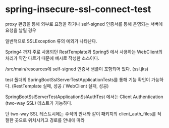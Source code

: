 # spring-insecure-ssl-connect-test

proxy 환경을 통해 외부로 요청을 하거나 self-signed 인증서를 통해 운영되는 서버에 요청을 날릴 경우

일반적으로 SSLException 류의 예외가 나타난다.

Spring4 까지 주로 사용되던 RestTemplate과 Spring5 에서 사용하는 WebClient의 처리가 약간 다르기 때문에 예시로 작성한 소스이다.

/src/main/resources에 self-signed 인증서 샘플이 포함되어 있다. (ssl.jks)

test 폴더의 SpringBootSslServerTestApplicationTests를 통해 기능 확인이 가능하다. (RestTemplate 실패, 성공 / WebClient 실패, 성공)

SpringBootSslServerTestApplicationSslAuthTest 에서는 Client Authentication (two-way SSL) 테스트가 가능하다.

 단 two-way SSL 테스트시에는 주석의 안내와 같이 패키지의 client_auth_files를 적절한 곳으로 위치시키고 경로를 안내에 따라 
